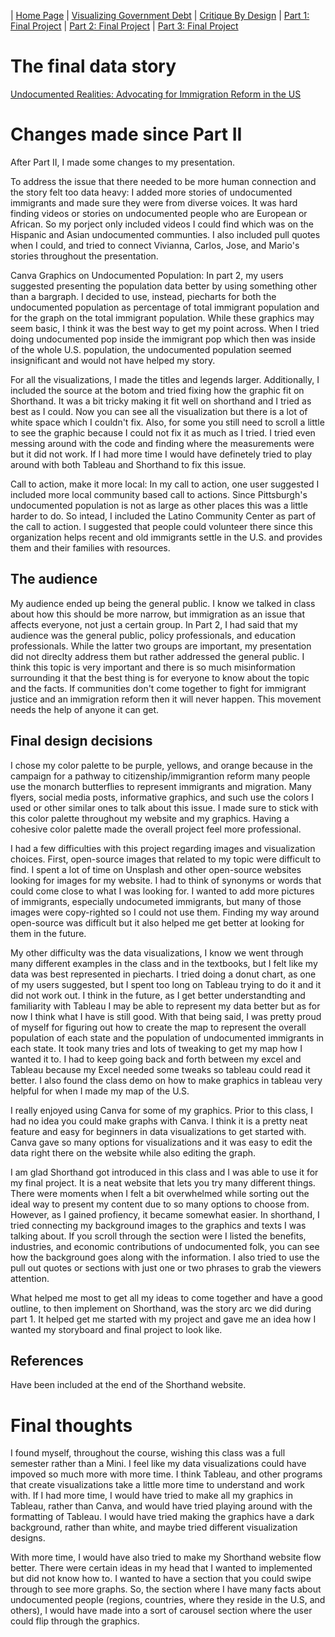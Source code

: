 | [Home Page](https://nataliah24.github.io/Hernandez-Berrios-Portfolio/) | [Visualizing Government Debt](datavisualization.md) | [Critique By Design](critiquebydesign.md) | [Part 1: Final Project](Part1FinalProject.md) | [Part 2: Final Project](Part2FinalProject.md) | [Part 3: Final Project](Part3FinalProject.md)
# The final data story

[Undocumented Realities: Advocating for Immigration Reform in the US](https://carnegiemellon.shorthandstories.com/undocumented-realities-advocating-for-immigration-reform-in-the-u-s/index.html)

# Changes made since Part II
After Part II, I made some changes to my presentation.

To address the issue that there needed to be more human connection and the story felt too data heavy:
I added more stories of undocumented immigrants and made sure they were from diverse voices. It was hard finding videos or stories on undocumented people who are European or African. So my porject only included videos I could find which was on the Hispanic and Asian undocumented communties. I also included pull quotes when I could, and tried to connect Vivianna, Carlos, Jose, and Mario's stories throughout the presentation. 

Canva Graphics on Undocumented Population:
In part 2, my users suggested presenting the population data better by using something other than a bargraph. I decided to use, instead, piecharts for both the undocumented population as percentage of total immigrant population and for the graph on the total immigrant population. While these graphics may seem basic, I think it was the best way to get my point across. When I tried doing undocumented pop inside the immigrant pop which then was inside of the whole U.S. population, the undocumented population seemed insignificant and would not have helped my story.

For all the visualizations, I made the titles and legends larger. Additionally, I included the source at the botom and tried fixing how the graphic fit on Shorthand. It was a bit tricky making it fit well on shorthand and I tried as best as I could. Now you can see all the visualization but there is a lot of white space which I couldn't fix. Also, for some you still need to scroll a little to see the graphic because I could not fix it as much as I tried. I tried even messing around with the code and finding where the measurements were but it did not work. If I had more time I would have definetely tried to play around with both Tableau and Shorthand to fix this issue.

Call to action, make it more local:
In my call to action, one user suggested I included more local community based call to actions. Since Pittsburgh's undocumented population is not as large as other places this was a little harder to do. So intead, I included the Latino Community Center as part of the call to action. I suggested that people could volunteer there since this organization helps recent and old immigrants settle in the U.S. and provides them and their families with resources. 


## The audience
My audience ended up being the general public. I know we talked in class about how this should be more narrow, but immigration as an issue that affects everyone, not just a certain group. In Part 2, I had said that my audience was the general public, policy professionals, and education professionals. While the latter two groups are important, my presentation did not direclty address them but rather addressed the general public. I think this topic is very important and there is so much misinformation surrounding it that the best thing is for everyone to know about the topic and the facts. If communities don't come together to fight for immigrant justice and an immigration reform then it will never happen. This movement needs the help of anyone it can get. 

## Final design decisions
I chose my color palette to be purple, yellows, and orange because in the campaign for a pathway to citizenship/immigrantion reform many people use the monarch butterflies to represent immigrants and migration. Many flyers, social media posts, informative graphics, and such use the colors I used or other similar ones to talk about this issue. I made sure to stick with this color palette throughout my website and my graphics. Having a cohesive color palette made the overall project feel more professional. 

I had a few difficulties with this project regarding images and visualization choices. First, open-source images that related to my topic were difficult to find. I spent a lot of time on Unsplash and other open-source websites looking for images for my website. I had to think of synonyms or words that could come close to what I was looking for. I wanted to add more pictures of immigrants, especially undocumeted immigrants, but many of those images were copy-righted so I could not use them. Finding my way around open-source was difficult but it also helped me get better at looking for them in the future.

My other difficulty was the data visualizations, I know we went through many different examples in the class and in the textbooks, but I felt like my data was best represented in piecharts. I tried doing a donut chart, as one of my users suggested, but I spent too long on Tableau trying to do it and it did not work out. I think in the future, as I get better understandting and familiarity with Tableau I may be able to represent my data better but as for now I think what I have is still good. With that being said, I was pretty proud of myself for figuring out how to create the map to represent the overall population of each state and the population of undocumented immigrants in each state. It took many tries and lots of tweaking to get my map how I wanted it to. I had to keep going back and forth between my excel and Tableau because my Excel needed some tweaks so tableau could read it better. I also found the class demo on how to make graphics in tableau very helpful for when I made my map of the U.S. 

I really enjoyed using Canva for some of my graphics. Prior to this class, I had no idea you could make graphs with Canva. I think it is a pretty neat feature and easy for beginners in data visualizations to get started with. Canva gave so many options for visualizations and it was easy to edit the data right there on the website while also editing the graph. 

I am glad Shorthand got introduced in this class and I was able to use it for my final project. It is a neat website that lets you try many different things. There were moments when I felt a bit overwhelmed while sorting out the ideal way to present my content due to so many options to choose from. However, as I gained profiency, it became somewhat easier. In shorthand, I tried connecting my background images to the graphics and texts I was talking about. If you scroll through the section were I listed the benefits, industries, and economic contributions of undocumented folk, you can see how the background goes along with the information. I also tried to use the pull out quotes or sections with just one or two phrases to grab the viewers attention. 

What helped me most to get all my ideas to come together and have a good outline, to then implement on Shorthand, was the story arc we did during part 1. It helped get me started with my project and gave me an idea how I wanted my storyboard and final project to look like. 

## References
Have been included at the end of the Shorthand website. 

# Final thoughts
I found myself, throughout the course, wishing this class was a full semester rather than a Mini. I feel like my data visualizations could have impoved so much more with more time. I think Tableau, and other programs that create visualizations take a little more time to understand and work with. If I had more time, I would have tried to make all my graphics in Tableau, rather than Canva, and would have tried playing around with the formatting of Tableau. I would have tried making the graphics have a dark background, rather than white, and maybe tried different visualization designs. 

With more time, I would have also tried to make my Shorthand website flow better. There were certain ideas in my head that I wanted to implemented but did not know how to. I wanted to have a section that you could swipe through to see more graphs. So, the section where I have many facts about undocumented people (regions, countries, where they reside in the U.S, and others), I would have made into a sort of carousel section where the user could flip through the graphics. 

